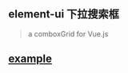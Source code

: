 ## element-ui 下拉搜索框

> a comboxGrid for Vue.js

## [example](https://github.com/wbmins/blog/blob/master/code/vue/comboxGrid/demo.vue)
